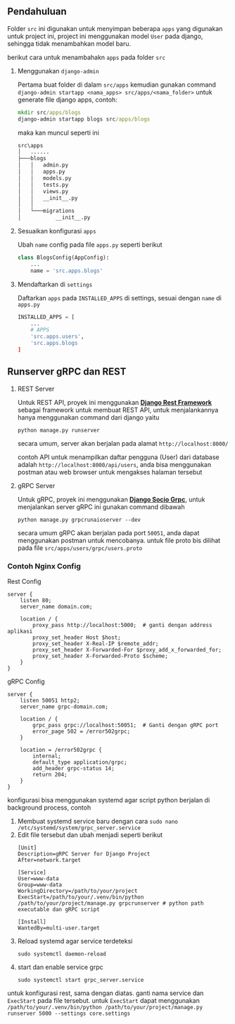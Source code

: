 ## Pendahuluan

Folder `src` ini digunakan untuk menyimpan beberapa `apps` yang digunakan untuk project ini, project ini menggunakan
model `User` pada django, sehingga tidak menambahkan model baru.

berikut cara untuk menambahakn `apps` pada folder `src`

1. Menggunakan `django-admin`
    
    Pertama buat folder di dalam `src/apps` kemudian gunakan command `django-admin startapp <nama_apps> src/apps/<nama_folder>`
    untuk generate file django apps, contoh:
    ```cmd
    mkdir src/apps/blogs 
    django-admin startapp blogs src/apps/blogs
    ```
    maka kan muncul seperti ini
    ```cmd
    src\apps
    │   ......
    ├───blogs
    │   │   admin.py
    │   │   apps.py
    │   │   models.py
    │   │   tests.py
    │   │   views.py
    │   │   __init__.py
    │   │   
    │   └───migrations
    │           __init__.py
    ```

2. Sesuaikan konfigurasi `apps`
    
    Ubah `name` config pada file `apps.py` seperti berikut
    ```python
    class BlogsConfig(AppConfig):
        ...
        name = 'src.apps.blogs'    
    ```
3. Mendaftarkan di `settings`
    
    Daftarkan `apps` pada `INSTALLED_APPS` di settings, sesuai dengan `name` di `apps.py`
    ```python
   INSTALLED_APPS = [
        ...
        # APPS
        'src.apps.users',
        'src.apps.blogs 
   ]
   ```
   

## Runserver gRPC dan REST

1. REST Server

    Untuk REST API, proyek ini menggunakan ****[Django Rest Framework](https://www.django-rest-framework.org/)****
    sebagai framework untuk membuat REST API, untuk menjalankannya hanya menggunakan command dari django yaitu
    ```commandline
   python manage.py runserver
   ```
   secara umum, server akan berjalan pada alamat `http://localhost:8000/`

    contoh API untuk menampilkan daftar pengguna (User) dari database adalah `http://localhost:8000/api/users`, anda bisa
    menggunakan postman atau web browser untuk mengakses halaman tersebut

2. gRPC Server

    Untuk gRPC, proyek ini menggunakan **[Django Socio Grpc](https://github.com/socotecio/django-socio-grpc)**, untuk 
    menjalankan server gRPC ini gunakan command dibawah
    ```commandline
   python manage.py grpcrunaioserver --dev
   ```
   secara umum gRPC akan berjalan pada port `50051`, anda dapat menggunakan postman untuk mencobanya. untuk file proto
    bis dilihat pada file `src/apps/users/grpc/users.proto`


### Contoh Nginx Config

Rest Config
```
server {
    listen 80;
    server_name domain.com;

    location / {
        proxy_pass http://localhost:5000;  # ganti dengan address aplikasi
        proxy_set_header Host $host;
        proxy_set_header X-Real-IP $remote_addr;
        proxy_set_header X-Forwarded-For $proxy_add_x_forwarded_for;
        proxy_set_header X-Forwarded-Proto $scheme;
    }
}

```

gRPC Config
```
server {
    listen 50051 http2;
    server_name grpc-domain.com;

    location / {
        grpc_pass grpc://localhost:50051;  # Ganti dengan gRPC port
        error_page 502 = /error502grpc;
    }

    location = /error502grpc {
        internal;
        default_type application/grpc;
        add_header grpc-status 14;
        return 204;
    }
}

```

konfigurasi bisa menggunakan systemd agar script python berjalan di background process, contoh

1. Membuat systemd service baru dengan cara `sudo nano /etc/systemd/system/grpc_server.service`
2. Edit file tersebut dan ubah menjadi seperti berikut
    ```commandline
    [Unit]
    Description=gRPC Server for Django Project
    After=network.target
    
    [Service]
    User=www-data              
    Group=www-data             
    WorkingDirectory=/path/to/your/project
    ExecStart=/path/to/your/.venv/bin/python /path/to/your/project/manage.py grpcrunserver # python path executable dan gRPC script
    
    [Install]
    WantedBy=multi-user.target
    
    ```
3. Reload systemd agar service terdeteksi
    ```commandline
    sudo systemctl daemon-reload
    ```
4. start dan enable service grpc
    ```commandline
    sudo systemctl start grpc_server.service
    ```

untuk konfigurasi rest, sama dengan diatas. ganti nama service dan `ExecStart` pada file tersebut. untuk `ExecStart`
dapat menggunakan `/path/to/your/.venv/bin/python /path/to/your/project/manage.py runserver 5000 --settings core.settings` 
